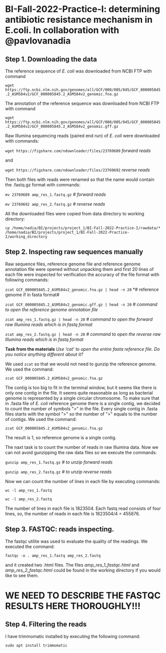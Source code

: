 # BI-Fall-2022-Practice-I: determining antibiotic resistance mechanism in E.coli. In collaboration with @pavlovanadia #

## Step 1. Downloading the data ##

The reference sequence of *E. coli* was downloaded from NCBI FTP with command

`wget https://ftp.ncbi.nlm.nih.gov/genomes/all/GCF/000/005/845/GCF_000005845.2_ASM584v2/GCF_000005845.2_ASM584v2_genomic.fna.gz`

The annotation of the reference sequence was downloaded from NCBI FTP with command

`wget https://ftp.ncbi.nlm.nih.gov/genomes/all/GCF/000/005/845/GCF_000005845.2_ASM584v2/GCF_000005845.2_ASM584v2_genomic.gff.gz`


Raw Illumina sequencing reads (paired end run) of *E. coli* were downloaded with commands:

`wget https://figshare.com/ndownloader/files/23769689` 
*forward reads*

and

`wget https://figshare.com/ndownloader/files/23769692`
*reverse reads*

Then both files with reads were renamed so that the name would contain the .fastq.gz format with commands:

`mv 23769689 amp_res_1.fastq.gz` *# forward reads*

`mv 23769692 amp_res_2.fastq.gz` *# reverse reads*

All the downloaded files were copied from data directory to working directory:

`cp /home/nadia/BI/projects/project_1/BI-Fall-2022-Practice-I/rawdata/* /home/nadia/BI/projects/project_1/BI-Fall-2022-Practice-I/working_directory`

## Step 2. Inspecting raw sequences manually ##

Raw sequence files, reference genome file and reference genome annotation file were opened without unpacking them and first 20 lines of each file were inspected for verification the accuracy of the file format with following commands:

`zcat GCF_000005845.2_ASM584v2_genomic.fna.gz | head -n 20` *# reference genome if in fasta format#

`zcat GCF_000005845.2_ASM584v2_genomic.gff.gz | head -n 20` *# command to open the reference genome annotation file*

`zcat amp_res_1.fastq.gz | head -n 20` *# command to open the forward raw Illumina reads which is in fastq format*

`zcat amp_res_2.fastq.gz | head -n 20` *# command to open the reverse raw Illumina reads which is in fastq format*


**Task from the materials**
*Use ‘cat’ to open the entire fasta reference file. Do you notice anything different about it?*

We used `zcat` so that we would not need to gunzip the reference genome. We used the command:

`zcat GCF_000005845.2_ASM584v2_genomic.fna.gz`

The contig is too big to fit in the terminal window, but it seems like there is only one contig in the file. It seems quite reasonable as long as bacterial genome is represented by a single circular chromosome. To make sure that in .fasta file of *E. coli* reference genome there is a single contig, we decided to count the number of symbols ">" in the file. Every single contig in .fasta files starts with the symbol ">" so the number of ">" equals to the number of contigs. We used the command:

`zcat GCF_000005845.2_ASM584v2_genomic.fna.gz`

The result is 1, so reference genome is a single contig.

The naxt task is to count the number of reads in raw Illumina data. Now we can not avoid gunzipping the raw data files so we execute the commands:

`gunzip amp_res_1.fastq.gz` *# to unzip forward reads*

`gunzip amp_res_2.fastq.gz` *# to unzip reverse reads*

Now we can count the number of lines in each file by executing commands:

`wc -l amp_res_1.fastq`

`wc -l amp_res_2.fastq`

The number of lines in each file is 1823504. Each fastq read consists of four lines, so, the number of reads in each file is 1823504/4 = 455876. 

## Step 3. FASTQC: reads inspecting. ##

The fastqc utilite was used to evaluate the quality of the readings.
We executed the command:

`fastqc -o . amp_res_1.fastq amp_res_2.fastq` 

and it created two .html files. The files *amp_res_1_fastqc.html* and *amp_res_2_fastqc.html* could be found in the working directory if you would like to see them.

# WE NEED TO DESCRIBE THE FASTQC RESULTS HERE THOROUGHLY!!! #

## Step 4. Filtering the reads ##

I have trimmomatic installed by executing the following command:

`sudo apt install trimmomatic`


